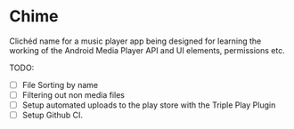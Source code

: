 # Chime
Clichéd name for a music player app being designed for learning the working of the Android Media Player API and UI elements, permissions etc.

TODO:
- [ ] File Sorting by name
- [ ] Filtering out non media files
- [ ] Setup automated uploads to the play store with the Triple Play Plugin
- [ ] Setup Github CI.
